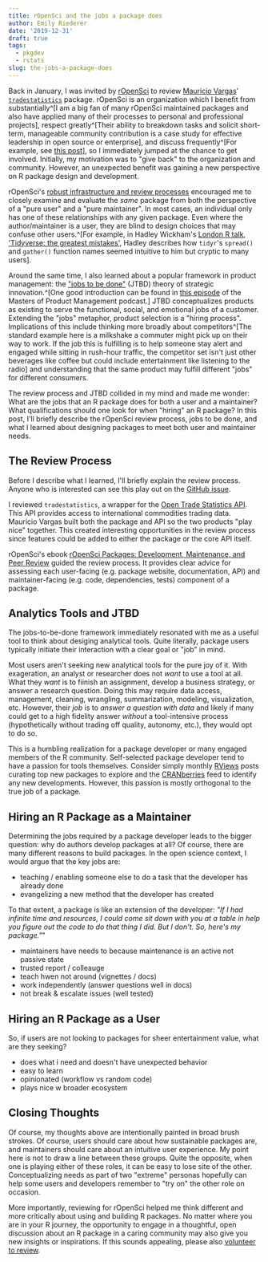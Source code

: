 ```yaml
---
title: rOpenSci and the jobs a package does
author: Emily Riederer
date: '2019-12-31'
draft: true
tags:
  - pkgdev
  - rstats
slug: the-jobs-a-package-does
---
```


Back in January, I was invited by [rOpenSci](https://ropensci.org/) to review [Mauricio Vargas](https://twitter.com/pachamaltese)' [`tradestatistics`](https://ropensci.github.io/tradestatistics/) package. rOpenSci is an organization which I benefit from substantially^[I am a big fan of many rOpenSci maintained packages and also have applied many of their processes to personal and professional projects], respect greatly^[Their ability to breakdown tasks and solicit short-term, manageable community contribution is a case study for effective leadership in open source or enterprise], and discuss frequently^[For example, see [this post](https://emilyriederer.netlify.com/post/resource-round-up-reproducible-research-edition/)], so I immediately jumped at the chance to get involved. Initially, my motivation was to "give back" to the organization and community. However, an unexpected benefit was gaining a new perspective on R package design and development. 

rOpenSci's [robust infrastructure and review processes](https://devguide.ropensci.org/) encouraged me to closely examine and evaluate the *same* package from both the perspective of a "pure user" and a "pure maintainer". In most cases, an individual only has one of these relationships with any given package. Even where the author/maintainer is a user, they are blind to design choices that may confuse other users.^[For example, in Hadley Wickham's [London R talk, 'Tidyverse: the greatest mistakes'](https://www.youtube.com/watch?v=vYwXMnC03I4&feature=youtu.be), Hadley describes how `tidyr`'s `spread()` and `gather()` function names seemed intuitive to him but cryptic to many users]. 

Around the same time, I also learned about a popular framework in product management: the ["jobs to be done"](https://hbr.org/2016/09/know-your-customers-jobs-to-be-done) (JTBD) theory of strategic innovation.^[One good introduction can be found in [this episode](https://app.stitcher.com/splayer/f/97106/63775442) of the Masters of Product Management podcast.] JTBD conceptualizes products as existing to serve the functional, social, and emotional jobs of a customer. Extending the "jobs" metaphor, product selection is a "hiring process". Implications of this include thinking more broadly about competitors^[The standard example here is a milkshake a commuter might pick up on their way to work. If the job this is fulfilling is to help someone stay alert and engaged while sitting in rush-hour traffic, the competitor set isn't just other beverages like coffee but could include entertainment like listening to the radio] and understanding that the same product may fulfill different "jobs" for different consumers. 

The review process and JTBD collided in my mind and made me wonder: What are the jobs that an R package does for both a user and a maintainer? What qualifications should one look for when "hiring" an R package? In this post, I'll briefly describe the rOpenSci review process, jobs to be done, and what I learned about designing packages to meet both user and maintainer needs. 

## The Review Process

Before I describe what I learned, I'll briefly explain the review process. Anyone who is interested can see this play out on the [GitHub issue](https://github.com/ropensci/software-review/issues/274).

I reviewed `tradestatistics`, a wrapper for the [Open Trade Statistics API](https://tradestatistics.io/). This API provides access to international commodities trading data. Mauricio Vargas built both the package and API so the two products "play nice" together. This created interesting opportunities in the review process since features could be added to either the package or the core API itself.

rOpenSci's ebook [rOpenSci Packages: Development, Maintenance, and Peer Review](https://devguide.ropensci.org/) guided the review process. It provides clear advice for assessing each user-facing (e.g. package website, documentation, API) and maintainer-facing (e.g. code, dependencies, tests) component of a package.  

## Analytics Tools and JTBD

The jobs-to-be-done framework immediately resonated with me as a useful tool to think about desiging analytical tools. Quite literally, package users typically initiate their interaction with a clear goal or "job" in mind. 

Most users aren't seeking new analytical tools for the pure joy of it. With exageration, an analyst or researcher does not *want* to use a tool at all. What they *want* is to fiinish an assignment, develop a business strategy, or answer a research question. Doing this may require data access, management, cleaning, wrangling, summarization, modeling, visualization, etc. However, their *job* is to *answer a question with data* and likely if many could get to a high fidelity answer *without* a tool-intensive process (hypothetically without trading off quality, autonomy, etc.), they would opt to do so.

This is a humbling realization for a package developer or many engaged members of the R community. Self-selected package developer tend to have a passion for tools themselves. Consider simply monthly [RViews](https://rviews.rstudio.com/2019/09/26/august-2019-top-40-r-packages/) posts curating top new packages to explore and the [CRANberries](https://twitter.com/CRANberriesFeed) feed to identify any new developments. However, this passion is mostly orthogonal to the true job of a package.

## Hiring an R Package as a Maintainer

Determining the jobs required by a package developer leads to the bigger question: why do authors develop packages at all? Of course, there are many different reasons to build packages. In the open science context, I would argue that the key jobs are:

- teaching / enabling someone else to do a task that the developer has already done
- evangelizing a new method that the developer has created

To that extent, a package is like an extension of the developer: *"If I had infinite time and resources, I could come sit down with you at a table in help you figure out the code to do that thing I did. But I don't. So, here's my package."*"





- maintainers have needs to because maintenance is an active not passive state
- trusted report / colleauge
- teach hwen not around (vignettes / docs)
- work independently (answer questions well in docs)
- not break & escalate issues (well tested)

## Hiring an R Package as a User

So, if users are not looking to packages for sheer entertainment value, what are they seeking? 

- does what i need and doesn't have unexpected behavior
- easy to learn
- opinionated (workflow vs random code)
- plays nice w broader ecosystem

## Closing Thoughts

Of course, my thoughts above are intentionally painted in broad brush strokes. Of course, users should care about how sustainable packages are, and maintainers should care about an intuitive user experience. My point here is not to draw a line between these groups. Quite the opposite, when one is playing either of these roles, it can be easy to lose site of the other. Conceptualizing needs as part of two "extreme" personas hopefully can help some users and developers remember to "try on" the other role on occasion.

More importantly, reviewing for rOpenSci helped me think different and more critically about using and building R packages. No matter where you are in your R journey, the opportunity to engage in a thoughtful, open discussion about an R package in a caring community may also give you new insights or inspirations. If this sounds appealing, please also [volunteer to review](https://ropensci.org/onboarding/).
